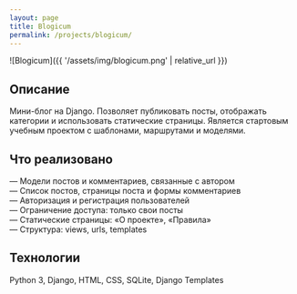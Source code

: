 ```yaml
---
layout: page
title: Blogicum
permalink: /projects/blogicum/
---
```


![Blogicum]({{ '/assets/img/blogicum.png' | relative_url }})

## Описание

Мини-блог на Django. Позволяет публиковать посты, отображать категории и использовать статические страницы. Является стартовым учебным проектом с шаблонами, маршрутами и моделями.

## Что реализовано

— Модели постов и комментариев, связанные с автором  
— Список постов, страницы поста и формы комментариев  
— Авторизация и регистрация пользователей  
— Ограничение доступа: только свои посты  
— Статические страницы: «О проекте», «Правила»  
— Структура: views, urls, templates

## Технологии

Python 3, Django, HTML, CSS, SQLite, Django Templates
